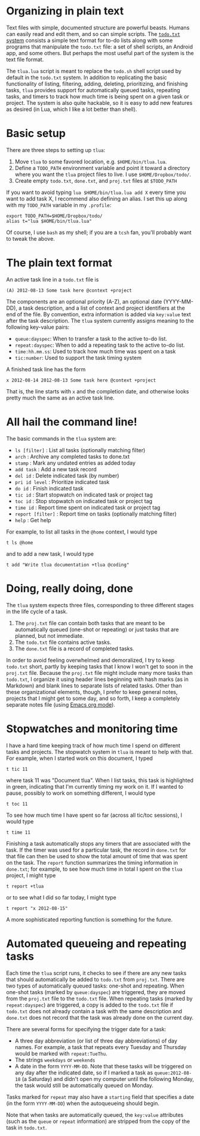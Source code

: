 # Organizing in plain text

Text files with simple, documented structure are powerful beasts.
Humans can easily read and edit them, and so can simple scripts.
The [`todo.txt` system](http://todotxt.com/) consists a simple text
format for to-do lists along with some programs that manipulate the
`todo.txt` file: a set of shell scripts, an Android app, and some
others.  But perhaps the most useful part of the system is the text
file format.

The `tlua.lua` script is meant to replace the `todo.sh` shell script
used by default in the `todo.txt` system.  In addition to replicating
the basic functionality of listing, filtering, adding, deleting,
prioritizing, and finishing tasks, `tlua` provides support for
automatically queued tasks, repeating tasks, and timers to track how
much time is being spent on a given task or project.  The system is
also quite hackable, so it is easy to add new features as desired (in
Lua, which I like a lot better than shell).

# Basic setup

There are three steps to setting up `tlua`:

1.  Move `tlua` to some favored location, e.g. `$HOME/bin/tlua.lua`.
2.  Define a `TODO_PATH` environment variable and point it toward
    a directory where you want the `tlua` project files to live.
    I use `$HOME/Dropbox/todo/`.
3.  Create empty `todo.txt`, `done.txt`, and `proj.txt` files at
    `$TODO_PATH`

If you want to avoid typing `lua $HOME/bin/tlua.lua add X` every time
you want to add task X, I recommend also defining an alias.  I set
this up along with my `TODO_PATH` variable in my `.profile`:

    export TODO_PATH=$HOME/Dropbox/todo/
    alias t="lua $HOME/bin/tlua.lua"

Of course, I use `bash` as my shell; if you are a `tcsh` fan, you'll
probably want to tweak the above.

# The plain text format

An active task line in a `todo.txt` file is

    (A) 2012-08-13 Some task here @context +project

The components are an optional priority (A-Z), an optional date
(YYYY-MM-DD), a task description, and a list of context and project
identifiers at the end of the file.  By convention, extra information
is added via `key:value` text after the task description.  The `tlua`
system currently assigns meaning to the following key-value pairs:

 - `queue:dayspec`: When to transfer a task to the active to-do list.
 - `repeat:dayspec`: When to add a repeating task to the active to-do
   list.
 - `time:hh.mm.ss`: Used to track how much time was spent on a task
 - `tic:number`: Used to support the task timing system

A finished task line has the form

    x 2012-08-14 2012-08-13 Some task here @context +project

That is, the line starts with `x` and the completion date, and
otherwise looks pretty much the same as an active task line.

# All hail the command line!

The basic commands in the `tlua` system are:

 - `ls [filter]`     : List all tasks (optionally matching filter)
 - `arch`            : Archive any completed tasks to done.txt
 - `stamp`           : Mark any undated entries as added today
 - `add task`        : Add a new task record
 - `del id`          : Delete indicated task (by number)
 - `pri id level`    : Prioritize indicated task
 - `do id`           : Finish indicated task
 - `tic id`          : Start stopwatch on indicated task or project tag
 - `toc id`          : Stop stopwatch on indicated task or project tag
 - `time id`         : Report time spent on indicated task or project tag
 - `report [filter]` : Report time on tasks (optionally matching filter)
 - `help`            : Get help

For example, to list all tasks in the `@home` context, I would type

    t ls @home

and to add a new task, I would type

    t add "Write tlua documentation +tlua @coding"

# Doing, really doing, done

The `tlua` system expects three files, corresponding to three
different stages in the life cycle of a task.

1.  The `proj.txt` file can contain both tasks that are meant to be
    automatically queued (one-shot or repeating) or just tasks that
    are planned, but not immediate.
2.  The `todo.txt` file contains active tasks.
3.  The `done.txt` file is a record of completed tasks.

In order to avoid feeling overwhelmed and demoralized, I try to keep
`todo.txt` short, partly by keeping tasks that I know I won't get to
soon in the `proj.txt` file.  Because the `proj.txt` file might
include many more tasks than `todo.txt`, I organize it using header
lines beginning with hash marks (as in Markdown) and blank lines to
separate lists of related tasks.  Other than these organizational
elements, though, I prefer to keep general notes, projects that I
might get to some day, and so forth, I keep a completely separate
notes file (using [Emacs org mode](http://orgmode.org)).

# Stopwatches and monitoring time

I have a hard time keeping track of how much time I spend on different
tasks and projects.  The stopwatch system in `tlua` is meant to help
with that.  For example, when I started work on this document, I typed

    t tic 11
    
where task 11 was "Document tlua".  When I list tasks, this task is
highlighted in green, indicating that I'm currently timing my work on
it.  If I wanted to pause, possibly to work on something different,
I would type

    t toc 11
    
To see how much time I have spent so far (across all tic/toc
sessions), I would type

    t time 11
    
Finishing a task automatically stops any timers that are associated
with the task.  If the timer was used for a particular task, the
record in `done.txt` for that file can then be used to show the total
amount of time that was spent on the task.  The `report` function 
summarizes the timing information in `done.txt`; for example, to see
how much time in total I spent on the `tlua` project, I might type

    t report +tlua
    
or to see what I did so far today, I might type

    t report "x 2012-08-15"
    
A more sophisticated reporting function is something for the future.

# Automated queueing and repeating tasks

Each time the `tlua` script runs, it checks to see if there are any
new tasks that should automatically be added to `todo.txt` from
`proj.txt`.  There are two types of automatically queued tasks:
one-shot and repeating.  When one-shot tasks (marked by
`queue:dayspec`) are triggered, they are moved from the `proj.txt`
file to the `todo.txt` file.  When repeating tasks (marked by
`repeat:dayspec`) are triggered, a copy is added to the `todo.txt`
file if `todo.txt` does not already contain a task with the same
description and `done.txt` does not record that the task was already
done on the current day.

There are several forms for specifying the trigger date for a task:

 - A three day abbreviation (or list of three day abbreviations) of
   day names.  For example, a task that repeats every Tuesday and
   Thursday would be marked with `repeat:TueThu`.
 - The strings `weekdays` or `weekends`
 - A date in the form `YYYY-MM-DD`.  Note that these tasks will be
   triggered on any day after the indicated date, so if I marked a
   task as `queue:2012-08-18` (a Saturday) and didn't open my computer
   until the following Monday, the task would still be automatically
   queued on Monday.

Tasks marked for `repeat` may also have a `starting` field that
specifies a date (in the form `YYYY-MM-DD`) when the autoqueueing
should begin.

Note that when tasks are automatically queued, the `key:value`
attributes (such as the `queue` or `repeat` information) are stripped
from the copy of the task in `todo.txt`.
